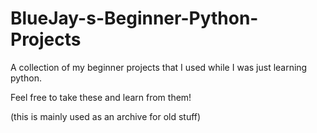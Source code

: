 # BlueJay-s-Beginner-Python-Projects
A collection of my beginner projects that I used while I was just learning python.

Feel free to take these and learn from them!

(this is mainly used as an archive for old stuff)

